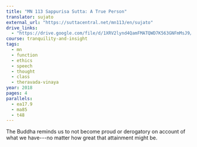 ```yaml
---
title: "MN 113 Sappurisa Sutta: A True Person"
translator: sujato
external_url: "https://suttacentral.net/mn113/en/sujato"
drive_links:
  - "https://drive.google.com/file/d/1XRV2lynd4QamFMATQWD7K563GNFmMsJ9/view?usp=drivesdk"
course: tranquility-and-insight
tags:
  - mn
  - function
  - ethics
  - speech
  - thought
  - class
  - theravada-vinaya
year: 2018
pages: 4
parallels:
  - ea17.9
  - ma85
  - t48
---
```


The Buddha reminds us to not become proud or derogatory on account of what we have---no matter how great that attainment might be.
